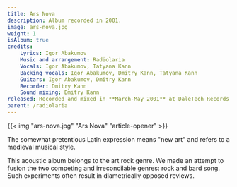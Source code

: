 ```yaml
---
title: Ars Nova
description: Album recorded in 2001.
image: ars-nova.jpg
weight: 1
isAlbum: true
credits:
    Lyrics: Igor Abakumov
    Music and arrangement: Radiolaria
    Vocals: Igor Abakumov, Tatyana Kann
    Backing vocals: Igor Abakumov, Dmitry Kann, Tatyana Kann
    Guitars: Igor Abakumov, Dmitry Kann
    Recorder: Dmitry Kann
    Sound mixing: Dmitry Kann
released: Recorded and mixed in **March-May 2001** at DaleTech Records (Tyumen, Russia). It has never been officially released by any label.
parent: /radiolaria
---
```


{{< img "ars-nova.jpg" "Ars Nova" "article-opener" >}}

The somewhat pretentious Latin expression means "new art" and refers to a medieval musical style.

This acoustic album belongs to the art rock genre. We made an attempt to fusion the two competing and irreconcilable genres: rock and bard song. Such experiments often result in diametrically opposed reviews.
